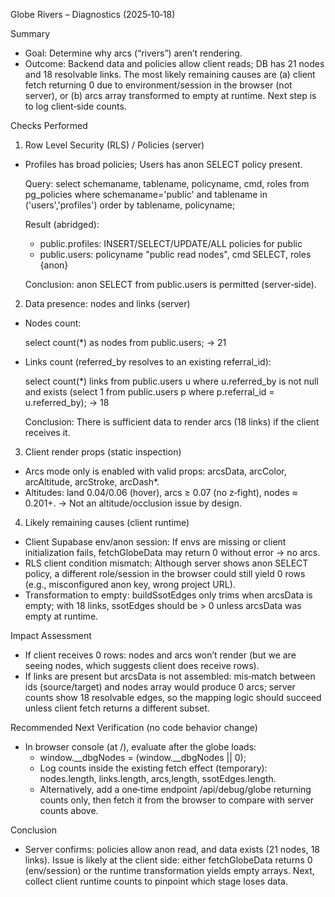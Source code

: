 Globe Rivers – Diagnostics (2025‑10‑18)

Summary
- Goal: Determine why arcs (“rivers”) aren’t rendering.
- Outcome: Backend data and policies allow client reads; DB has 21 nodes and 18 resolvable links. The most likely remaining causes are (a) client fetch returning 0 due to environment/session in the browser (not server), or (b) arcs array transformed to empty at runtime. Next step is to log client‑side counts.

Checks Performed
1) Row Level Security (RLS) / Policies (server)
- Profiles has broad policies; Users has anon SELECT policy present.

  Query:
  select schemaname, tablename, policyname, cmd, roles
  from pg_policies
  where schemaname='public' and tablename in ('users','profiles')
  order by tablename, policyname;

  Result (abridged):
  - public.profiles: INSERT/SELECT/UPDATE/ALL policies for public
  - public.users: policyname "public read nodes", cmd SELECT, roles {anon}

  Conclusion: anon SELECT from public.users is permitted (server‑side).

2) Data presence: nodes and links (server)
- Nodes count:

  select count(*) as nodes from public.users; → 21

- Links count (referred_by resolves to an existing referral_id):

  select count(*) links
  from public.users u
  where u.referred_by is not null
    and exists (select 1 from public.users p where p.referral_id = u.referred_by);
  → 18

  Conclusion: There is sufficient data to render arcs (18 links) if the client receives it.

3) Client render props (static inspection)
- Arcs mode only is enabled with valid props: arcsData, arcColor, arcAltitude, arcStroke, arcDash*.
- Altitudes: land 0.04/0.06 (hover), arcs ≥ 0.07 (no z‑fight), nodes ≈ 0.201+.
  → Not an altitude/occlusion issue by design.

4) Likely remaining causes (client runtime)
- Client Supabase env/anon session: If envs are missing or client initialization fails, fetchGlobeData may return 0 without error → no arcs.
- RLS client condition mismatch: Although server shows anon SELECT policy, a different role/session in the browser could still yield 0 rows (e.g., misconfigured anon key, wrong project URL).
- Transformation to empty: buildSsotEdges only trims when arcsData is empty; with 18 links, ssotEdges should be > 0 unless arcsData was empty at runtime.

Impact Assessment
- If client receives 0 rows: nodes and arcs won’t render (but we are seeing nodes, which suggests client does receive rows).
- If links are present but arcsData is not assembled: mis‑match between ids (source/target) and nodes array would produce 0 arcs; server counts show 18 resolvable edges, so the mapping logic should succeed unless client fetch returns a different subset.

Recommended Next Verification (no code behavior change)
- In browser console (at /), evaluate after the globe loads:
  - window.__dbgNodes = (window.__dbgNodes || 0);
  - Log counts inside the existing fetch effect (temporary): nodes.length, links.length, arcs,length, ssotEdges.length.
  - Alternatively, add a one‑time endpoint /api/debug/globe returning counts only, then fetch it from the browser to compare with server counts above.

Conclusion
- Server confirms: policies allow anon read, and data exists (21 nodes, 18 links). Issue is likely at the client side: either fetchGlobeData returns 0 (env/session) or the runtime transformation yields empty arrays. Next, collect client runtime counts to pinpoint which stage loses data.



